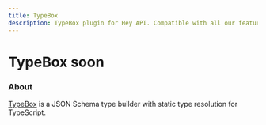 ```yaml
---
title: TypeBox
description: TypeBox plugin for Hey API. Compatible with all our features.
---
```


<script setup lang="ts">
import FeatureStatus from '@components/FeatureStatus.vue';
</script>

# TypeBox <span data-soon>soon</span>

<FeatureStatus issueNumber=1475 name="TypeBox" />

### About

[TypeBox](https://github.com/sinclairzx81/typebox) is a JSON Schema type builder with static type resolution for TypeScript.

<!--@include: ../../partials/sponsors.md-->
